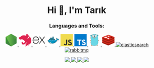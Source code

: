 <h1 align="center">Hi 👋, I'm Tarık</h1>
<p></p>

<h3 align="center">Languages and Tools:</h3>
<p align="center">
  <a href="https://nodejs.org" target="_blank">
    <img src="https://raw.githubusercontent.com/devicons/devicon/master/icons/nodejs/nodejs-original.svg" alt="nodejs" width="40" height="40"/>
  </a>
  <a href="https://nestjs.com/" target="_blank">
    <img src="https://raw.githubusercontent.com/devicons/devicon/master/icons/nestjs/nestjs-plain.svg" alt="nestjs" width="40" height="40"/>
  </a>
  <a href="https://expressjs.com" target="_blank">
    <img src="https://raw.githubusercontent.com/devicons/devicon/master/icons/express/express-original.svg" alt="express" width="40" height="40"/>
  </a>
  <a href="https://www.docker.com/" target="_blank">
    <img src="https://raw.githubusercontent.com/devicons/devicon/master/icons/docker/docker-original.svg" alt="docker" width="40" height="40"/>
  </a>
  <a href="https://developer.mozilla.org/en-US/docs/Web/JavaScript" target="_blank">
    <img src="https://raw.githubusercontent.com/devicons/devicon/master/icons/javascript/javascript-original.svg" alt="javascript" width="40" height="40"/>
  </a>
  <a href="https://www.typescriptlang.org/" target="_blank">
    <img src="https://raw.githubusercontent.com/devicons/devicon/master/icons/typescript/typescript-original.svg" alt="typescript" width="40" height="40"/>
  </a>
  <a href="https://golang.org" target="_blank">
    <img src="https://raw.githubusercontent.com/devicons/devicon/master/icons/go/go-original.svg" alt="go" width="40" height="40"/>
  </a>
  <a href="https://redis.io" target="_blank">
    <img src="https://raw.githubusercontent.com/devicons/devicon/master/icons/redis/redis-original.svg" alt="redis" width="40" height="40"/>
  </a>
  <a href="https://www.elastic.co" target="_blank">
    <img src="https://www.vectorlogo.zone/logos/elastic/elastic-icon.svg" alt="elasticsearch" width="40" height="40"/>
  </a>
  <a href="https://www.rabbitmq.com" target="_blank">
    <img src="https://www.vectorlogo.zone/logos/rabbitmq/rabbitmq-icon.svg" alt="rabbitmq" width="40" height="40"/>
  </a>
</p>

<p align="center">
  <a href="https://github.com/TarikSogukpinar" target="_blank">
    <img src="https://img.shields.io/github/followers/TarikSogukpinar?label=Follow&style=social"/>
  </a>
  <a href="https://www.linkedin.com/in/tarik-sogukpinar/" target="_blank">
    <img src="https://img.shields.io/badge/-LinkedIn-blue?style=flat&logo=Linkedin&logoColor=white"/>
  </a>
  <a href="mailto:contact@tariksogukpinar.dev" target="_blank">
    <img src="https://img.shields.io/badge/-Email-red?style=flat&logo=gmail&logoColor=white"/>
  </a>
  <a href="https://tariksogukpinar.medium.com/" target="_blank">
    <img src="https://img.shields.io/badge/-Medium-black?style=flat&logo=medium&logoColor=white"/>
  </a>
</p>

